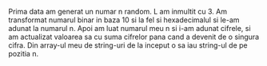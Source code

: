 Prima data am generat un numar n random.
L am inmultit cu 3. Am transformat numarul binar in baza 10 si la fel si hexadecimalul si le-am adunat la numarul n. Apoi am luat numarul meu n si i-am adunat cifrele, si am actualizat valoarea sa cu suma cifrelor pana cand a devenit de o singura cifra.
Din array-ul meu de string-uri de la inceput o sa iau string-ul de pe pozitia n.
